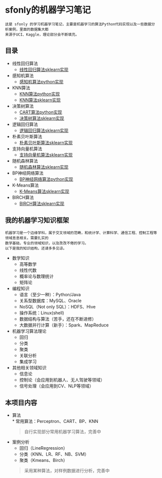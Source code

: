 # sfonly的机器学习笔记
    这是 sfonly 的学习机器学习笔记，主要是机器学习的算法Python代码实现以及一些数据分析案例，里面的数据集大都
    来源于UCI、Kaggle，理论部分会不断填充。
    
## 目录
  * 线性回归算法
    * [线性回归算法sklearn实现](https://github.com/sfonly/Machine_Learning/tree/master/Examples/Regression/LinearRegression)
  * 感知机算法
    * [感知机算法python实现](https://github.com/sfonly/Machine_Learning/tree/master/Algorithm/Perceptron)
  * KNN算法
    * [KNN算法python实现](https://github.com/sfonly/Machine_Learning/tree/master/Algorithm/KNN)
    * [KNN算法sklearn实现](https://github.com/sfonly/Machine_Learning/tree/master/Examples/Classification/KNN)
  * 决策树算法
    * [CART算法python实现](https://github.com/sfonly/Machine_Learning/tree/master/Algorithm/KNN)
    * [决策树算法sklearn实现](https://github.com/sfonly/Machine_Learning/tree/master/Examples/Classification/DecisionTree)
  * 逻辑回归算法
    * [逻辑回归算法sklearn实现](https://github.com/sfonly/Machine_Learning/tree/master/Examples/Classification/LogisticRegression)
  * 朴素贝叶斯算法
    * [朴素贝叶斯算法sklearn实现](https://github.com/sfonly/Machine_Learning/tree/master/Examples/Classification/NaiveBayes)
  * 支持向量机算法
    * [支持向量机算法sklearn实现](https://github.com/sfonly/Machine_Learning/tree/master/Examples/Classification/SVM)
  * 随机森林算法
    * [随机森林算法sklearn实现](https://github.com/sfonly/Machine_Learning/tree/master/Examples/Classification/RandomForest)
  * BP神经网络算法
    * [BP神经网络算法python实现](https://github.com/sfonly/Machine_Learning/tree/master/Examples/Classification/BP_NeuralNetwork)
  * K-Means算法
    * [K-Means算法sklearn实现](https://github.com/sfonly/Machine_Learning/tree/master/Examples/Cluster/KMeans)
  * BIRCH算法
    * [BIRCH算法sklearn实现](https://github.com/sfonly/Machine_Learning/tree/master/Examples/Cluster/BIRCH)

## 我的机器学习知识框架
    机器学习是一个边缘学科，属于交叉领域的范畴，和统计学、计算科学、通信工程、控制工程等领域息息相关。需要扎实的
    数学基础，专业的领域知识，以及孜孜不倦的学习。
    以下是我的知识结构，还请多多见谅。
  * 数学知识
    * 高等数学
    * 线性代数
    * 概率论与数理统计
    * 矩阵论
  * 编程知识
    * 语言（至少一种）：Python/Java
    * 关系型数据库：MySQL、Oracle
    * NoSQL（Not only SQL）：HDFS、Hive
    * 操作系统：Linux(shell)
    * 数据结构与算法（苦手，还在不断进修）
    * 大数据并行计算（新手）：Spark、MapReduce
  * 机器学习算法理论
    * 回归
    * 分类
    * 聚类
    * 关联分析
    * 集成学习
  * 其他相关领域知识
    * 信息论
    * 控制论（会应用到机器人、无人驾驶等领域）
    * 信号处理（会应用到CV、NLP等领域）
## 本项目内容
  * 算法    
        * 常用算法：Perceptron、CART、BP、KNN
    > 自行实现部分常用机器学习算法，完善中
  * 案例分析
    * 回归（LineRegression）
    * 分类（KNN、LR、RF、NB、SVM）
    * 聚类（Kmeans、Birch）
    > 采用某种算法，对样例数据进行分析，完善中
     
